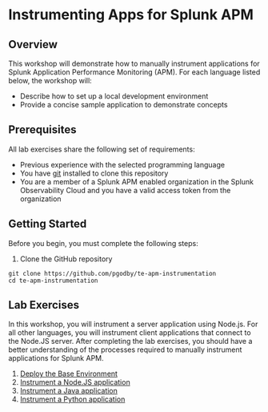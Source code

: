 # Instrumenting Apps for Splunk APM

## Overview
This workshop will demonstrate how to manually instrument applications for Splunk Application Performance Monitoring (APM). For each language listed below, the workshop will:
- Describe how to set up a local development environment
- Provide a concise sample application to demonstrate concepts

## Prerequisites
All lab exercises share the following set of requirements:

- Previous experience with the selected programming language
- You have [git](https://git-scm.com/) installed to clone this repository
- You are a member of a Splunk APM enabled organization in the Splunk Observability Cloud and you have a valid access token from the organization

## Getting Started
Before you begin, you must complete the following steps:

1. Clone the GitHub repository
```
git clone https://github.com/pgodby/te-apm-instrumentation
cd te-apm-instrumentation
``` 

## Lab Exercises
In this workshop, you will instrument a server application using Node.js. For all other languages, you will instrument client applications that connect to the Node.JS server. After completing the lab exercises, you should have a better understanding of the processes required to manually instrument applications for Splunk APM.

1. [Deploy the Base Environment](./base)
1. [Instrument a Node.JS application](./nodejs)
1. [Instrument a Java application](./java)
1. [Instrument a Python application](./python)